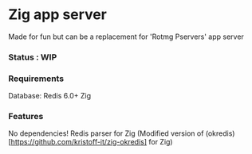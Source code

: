 # Zig app server

Made for fun but can be a replacement for 'Rotmg Pservers' app server

### Status : WIP

### Requirements
Database: Redis 6.0+
Zig

### Features
No dependencies!
Redis parser for Zig (Modified version of (okredis)[https://github.com/kristoff-it/zig-okredis] for Zig)
